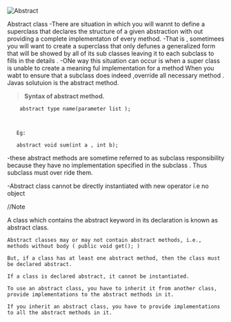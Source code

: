 
![Abstract](https://slideplayer.com/slide/5076963/16/images/2/Abstract+Classes+Java+allows+abstract+classes.jpg)

Abstract class 
-There are situation in which you will wannt to define a superclass that declares the structure of a given abstraction with out providing a complete implementaton of every method.
-That is , sometimees you will want to create a superclass that only defunes a generalized form that will be showed by all of its sub classes leaving it to each subclass to fills in the details .
-ONe way this situation can occur is when a super class is unable to create a meaning ful implementation for a method 
When you wabt to ensure that a subclass does indeed ,override all necessary method . Javas solutuion is the abstract method.

>**Syntax of abstract method.**


        abstract type name(parameter list );
        


       Eg:

       abstract void sum(int a , int b);



-these abstract methods are sometime referred to as subclass responsibility because they have no implementation specified in the subclass . Thus subclass must over ride them.

-Abstract class cannot be directly instantiated with new operator i.e no object


//Note

  A class which contains the abstract keyword in its declaration is known as abstract class.

    Abstract classes may or may not contain abstract methods, i.e., methods without body ( public void get(); )

    But, if a class has at least one abstract method, then the class must be declared abstract.

    If a class is declared abstract, it cannot be instantiated.

    To use an abstract class, you have to inherit it from another class, provide implementations to the abstract methods in it.

    If you inherit an abstract class, you have to provide implementations to all the abstract methods in it.
